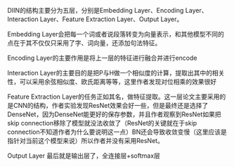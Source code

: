 DIIN的结构主要分为五层，分别是Embedding Layer、Encoding Layer、Interaction Layer、Feature Extraction Layer、Output Layer。

Embedding Layer会把每一个词或者说段落转变为向量表示，和其他模型不同的点在于其不仅仅只采用了字、词向量，还添加句法特征。

Encoding Layer的主要作用是将上一层的特征进行融合并进行encode

Interaction Layer的主要目的是把P与H做一个相似度的计算，提取出其中的相关性，可以采用余弦相似度、欧氏距离等等，这里作者发现对位相乘的效果很好

Feature Extraction Layer的任务正如其名，做特征提取。这一层论文主要采用的是CNN的结构，作者实验发现ResNet效果会好一些，但是最终还是选择了DenseNet，因为DenseNet能更好的保存参数，并且作者观察到ResNet如果把skip connection移除了模型就没法收敛了（ResNet的关键就在于skip connection不知道作者为什么要说明这一点）BN还会导致收敛变慢（这里应该是指针对当前这个模型来说）所以作者并没有采用ResNet。

Output Layer 最后就是输出层了，全连接层+softmax层
